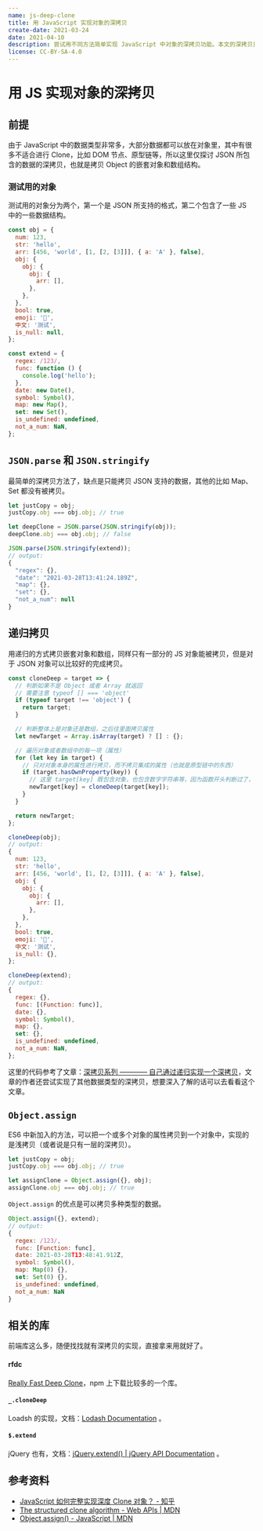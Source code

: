 ```yaml
---
name: js-deep-clone
title: 用 JavaScript 实现对象的深拷贝
create-date: 2021-03-24
date: 2021-04-10
description: 尝试用不同方法简单实现 JavaScript 中对象的深拷贝功能。本文的深拷贝只考虑嵌套的对象和数组，不考虑函数、正则等复杂情况。
license: CC-BY-SA-4.0
---
```


# 用 JS 实现对象的深拷贝

## 前提

由于 JavaScript 中的数据类型非常多，大部分数据都可以放在对象里，其中有很多不适合进行 Clone，比如 DOM 节点、原型链等，所以这里仅探讨 JSON 所包含的数据的深拷贝，也就是拷贝 Object 的嵌套对象和数组结构。

### 测试用的对象

测试用的对象分为两个，第一个是 JSON 所支持的格式，第二个包含了一些 JS 中的一些数据结构。

```js
const obj = {
  num: 123,
  str: 'hello',
  arr: [456, 'world', [1, [2, [3]]], { a: 'A' }, false],
  obj: {
    obj: {
      obj: {
        arr: [],
      },
    },
  },
  bool: true,
  emoji: '🚀',
  中文: '测试',
  is_null: null,
};
```

```js
const extend = {
  regex: /123/,
  func: function () {
    console.log('hello');
  },
  date: new Date(),
  symbol: Symbol(),
  map: new Map(),
  set: new Set(),
  is_undefined: undefined,
  not_a_num: NaN,
};
```

## `JSON.parse` 和 `JSON.stringify`

最简单的深拷贝方法了，缺点是只能拷贝 JSON 支持的数据，其他的比如 Map、Set 都没有被拷贝。

```js
let justCopy = obj;
justCopy.obj === obj.obj; // true

let deepClone = JSON.parse(JSON.stringify(obj));
deepClone.obj === obj.obj; // false

JSON.parse(JSON.stringify(extend));
// output:
{
  "regex": {},
  "date": "2021-03-28T13:41:24.189Z",
  "map": {},
  "set": {},
  "not_a_num": null
}

```

## 递归拷贝

用递归的方式拷贝嵌套对象和数组，同样只有一部分的 JS 对象能被拷贝，但是对于 JSON 对象可以比较好的完成拷贝。

```js
const cloneDeep = target => {
  // 判断如果不是 Object 或者 Array 就返回
  // 需要注意 typeof [] === 'object'
  if (typeof target !== 'object') {
    return target;
  }

  // 判断整体上是对象还是数组，之后往里面拷贝属性
  let newTarget = Array.isArray(target) ? [] : {};

  // 遍历对象或者数组中的每一项（属性）
  for (let key in target) {
    // 只对对象本身的属性进行拷贝，而不拷贝集成的属性（也就是原型链中的东西）
    if (target.hasOwnProperty(key)) {
      // 这里 target[key] 既包含对象，也包含数字字符串等，因为函数开头判断过了，不是对象和数组的直接返回
      newTarget[key] = cloneDeep(target[key]);
    }
  }

  return newTarget;
};
```

```js
cloneDeep(obj);
// output:
{
  num: 123,
  str: 'hello',
  arr: [456, 'world', [1, [2, [3]]], { a: 'A' }, false],
  obj: {
    obj: {
      obj: {
        arr: [],
      },
    },
  },
  bool: true,
  emoji: '🚀',
  中文: '测试',
  is_null: {},
};

cloneDeep(extend);
// output:
{
  regex: {},
  func: [(Function: func)],
  date: {},
  symbol: Symbol(),
  map: {},
  set: {},
  is_undefined: undefined,
  not_a_num: NaN,
};
```

这里的代码参考了文章：[深拷贝系列 ———— 自己通过递归实现一个深拷贝](https://juejin.cn/post/6844904004170809351#heading-15)，文章的作者还尝试实现了其他数据类型的深拷贝，想要深入了解的话可以去看看这个文章。

## `Object.assign`

ES6 中新加入的方法，可以把一个或多个对象的属性拷贝到一个对象中，实现的是浅拷贝（或者说是只有一层的深拷贝）。

```js
let justCopy = obj;
justCopy.obj === obj.obj; // true

let assignClone = Object.assign({}, obj);
assignClone.obj === obj.obj; // true
```

`Object.assign` 的优点是可以拷贝多种类型的数据。

```js
Object.assign({}, extend);
// output:
{
  regex: /123/,
  func: [Function: func],
  date: 2021-03-28T13:48:41.912Z,
  symbol: Symbol(),
  map: Map(0) {},
  set: Set(0) {},
  is_undefined: undefined,
  not_a_num: NaN
}
```

## 相关的库

前端库这么多，随便找找就有深拷贝的实现，直接拿来用就好了。

#### rfdc

[Really Fast Deep Clone](https://www.npmjs.com/package/rfdc)，npm 上下载比较多的一个库。

#### `_.cloneDeep`

Loadsh 的实现，文档：[Lodash Documentation](https://lodash.com/docs/4.17.15#cloneDeep) 。

#### `$.extend`

jQuery 也有，文档：[jQuery.extend() | jQuery API Documentation](https://api.jquery.com/jQuery.extend/) 。

## 参考资料

- [JavaScript 如何完整实现深度 Clone 对象？ - 知乎](https://www.zhihu.com/question/47746441)
- [The structured clone algorithm - Web APIs | MDN](https://developer.mozilla.org/en-US/docs/Web/API/Web_Workers_API/Structured_clone_algorithm)
- [Object.assign() - JavaScript | MDN](https://developer.mozilla.org/zh-CN/docs/Web/JavaScript/Reference/Global_Objects/Object/assign)
